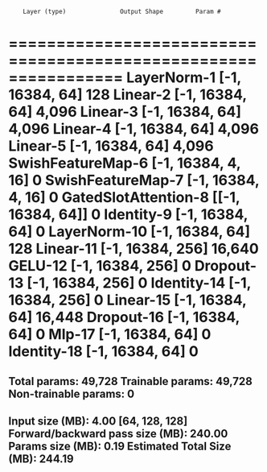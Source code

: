         Layer (type)               Output Shape         Param #
================================================================
         LayerNorm-1            [-1, 16384, 64]             128
            Linear-2            [-1, 16384, 64]           4,096
            Linear-3            [-1, 16384, 64]           4,096
            Linear-4            [-1, 16384, 64]           4,096
            Linear-5            [-1, 16384, 64]           4,096
   SwishFeatureMap-6         [-1, 16384, 4, 16]               0
   SwishFeatureMap-7         [-1, 16384, 4, 16]               0
GatedSlotAttention-8          [[-1, 16384, 64]]               0
          Identity-9            [-1, 16384, 64]               0
        LayerNorm-10            [-1, 16384, 64]             128
           Linear-11           [-1, 16384, 256]          16,640
             GELU-12           [-1, 16384, 256]               0
          Dropout-13           [-1, 16384, 256]               0
         Identity-14           [-1, 16384, 256]               0
           Linear-15            [-1, 16384, 64]          16,448
          Dropout-16            [-1, 16384, 64]               0
              Mlp-17            [-1, 16384, 64]               0
         Identity-18            [-1, 16384, 64]               0
================================================================
Total params: 49,728
Trainable params: 49,728
Non-trainable params: 0
----------------------------------------------------------------
Input size (MB): 4.00 [64, 128, 128]
Forward/backward pass size (MB): 240.00
Params size (MB): 0.19
Estimated Total Size (MB): 244.19
----------------------------------------------------------------
